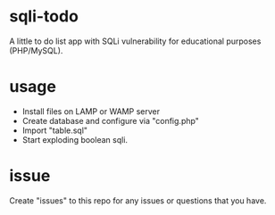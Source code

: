 # sqli-todo
A little to do list app with SQLi vulnerability for educational purposes (PHP/MySQL).

# usage
- Install files on LAMP or WAMP server
- Create database and configure via "config.php"
- Import "table.sql"
- Start exploding boolean sqli.

# issue
Create "issues" to this repo for any issues or questions that you have.
